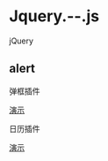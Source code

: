 # Jquery.--.js
jQuery

## alert

弹框插件

[演示](https://lennonover.github.io/Jquery.--.js/alert/index.html)

日历插件

[演示](https://lennonover.github.io/Jquery.--.js/calendar/calendar.html)
